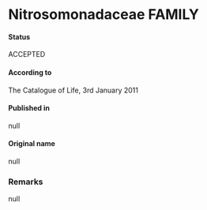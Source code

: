 # Nitrosomonadaceae FAMILY

#### Status
ACCEPTED

#### According to
The Catalogue of Life, 3rd January 2011

#### Published in
null

#### Original name
null

### Remarks
null